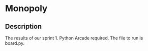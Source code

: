 # Monopoly

## Description
The results of our sprint 1. Python Arcade required.
The file to run is board.py.